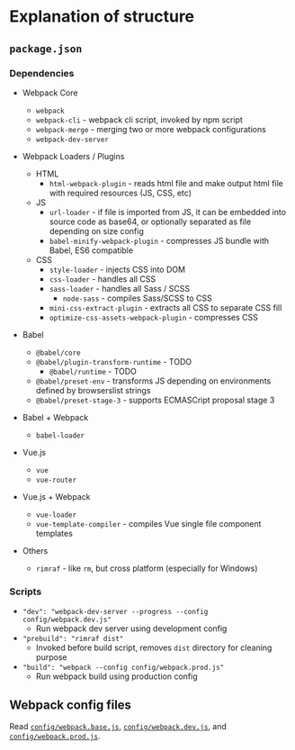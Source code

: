 # Explanation of structure

## `package.json`

### Dependencies

* Webpack Core
  * `webpack`
  * `webpack-cli` - webpack cli script, invoked by npm script
  * `webpack-merge` - merging two or more webpack configurations
  * `webpack-dev-server`

* Webpack Loaders / Plugins
  * HTML
    * `html-webpack-plugin` - reads html file and make output html file with required resources (JS, CSS, etc)
  * JS
    * `url-loader` - if file is imported from JS, it can be embedded into source code as base64, or optionally separated as file depending on size config
    * `babel-minify-webpack-plugin` - compresses JS bundle with Babel, ES6 compatible
  * CSS
    * `style-loader` - injects CSS into DOM
    * `css-loader` - handles all CSS
    * `sass-loader` - handles all Sass / SCSS
      * `node-sass` - compiles Sass/SCSS to CSS
    * `mini-css-extract-plugin` - extracts all CSS to separate CSS fill
    * `optimize-css-assets-webpack-plugin` - compresses CSS

* Babel
  * `@babel/core`
  * `@babel/plugin-transform-runtime` - TODO
    * `@babel/runtime` - TODO
  * `@babel/preset-env` - transforms JS depending on environments defined by browserslist strings
  * `@babel/preset-stage-3` - supports ECMASCript proposal stage 3

* Babel + Webpack
  * `babel-loader`

* Vue.js
  * `vue`
  * `vue-router`

* Vue.js + Webpack
  * `vue-loader`
  * `vue-template-compiler` - compiles Vue single file component templates

* Others
  * `rimraf` - like `rm`, but cross platform (especially for Windows)

### Scripts

* `"dev": "webpack-dev-server --progress --config config/webpack.dev.js"`
  * Run webpack dev server using development config
* `"prebuild": "rimraf dist"`
  * Invoked before build script, removes `dist` directory for cleaning purpose
* `"build": "webpack --config config/webpack.prod.js"`
  * Run webpack build using production config

## Webpack config files

Read [`config/webpack.base.js`](/config/webpack.base.js), [`config/webpack.dev.js`](/config/webpack.dev.js), and [`config/webpack.prod.js`](/config/webpack.prod.js).
